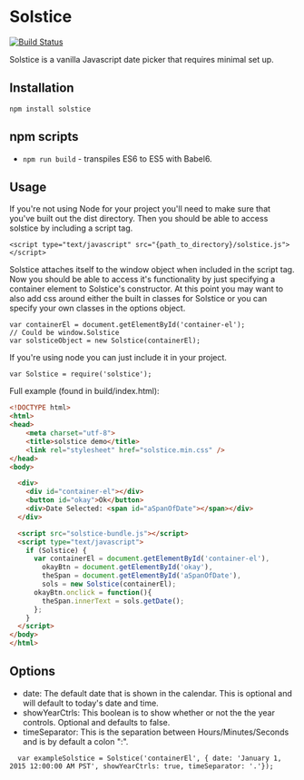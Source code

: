 # Solstice

[![Build Status](https://travis-ci.org/JasonVeselka/solstice.svg?branch=master)](https://travis-ci.org/JasonVeselka/solstice)

Solstice is a vanilla Javascript date picker that requires minimal set up.

## Installation

`npm install solstice`

## npm scripts
- ```npm run build``` - transpiles ES6 to ES5 with Babel6.

## Usage
If you're not using Node for your project you'll need to make sure that you've built out the dist directory. Then you should be able to access solstice by including a script tag.

```
<script type="text/javascript" src="{path_to_directory}/solstice.js"></script>
```

Solstice attaches itself to the window object when included in the script tag. Now you should be able to access it's functionality by just specifying a container element to Solstice's constructor. At this point you may want to also add css around either the built in classes for Solstice or you can specify your own classes in the options object.

```
var containerEl = document.getElementById('container-el');
// Could be window.Solstice
var solsticeObject = new Solstice(containerEl);
```

If you're using node you can just include it in your project.

```
var Solstice = require('solstice');
```

Full example (found in build/index.html):
```html
<!DOCTYPE html>
<html>
<head>
    <meta charset="utf-8">
    <title>solstice demo</title>
    <link rel="stylesheet" href="solstice.min.css" />
</head>
<body>

  <div>
    <div id="container-el"></div>
    <button id="okay">Ok</button>
    <div>Date Selected: <span id="aSpanOfDate"></span></div>
  </div>

  <script src="solstice-bundle.js"></script>
  <script type="text/javascript">
    if (Solstice) {
      var containerEl = document.getElementById('container-el'),
        okayBtn = document.getElementById('okay'),
        theSpan = document.getElementById('aSpanOfDate'),
        sols = new Solstice(containerEl);
      okayBtn.onclick = function(){
        theSpan.innerText = sols.getDate();
      };
    }
  </script>
</body>
</html>
```

## Options
  - date: The default date that is shown in the calendar. This is optional and will default to today's date and time.
  - showYearCtrls: This boolean is to show whether or not the the year controls. Optional and defaults to false.
  - timeSeparator: This is the separation between Hours/Minutes/Seconds and is by default a colon ":".

  ```
    var exampleSolstice = Solstice('containerEl', { date: 'January 1, 2015 12:00:00 AM PST', showYearCtrls: true, timeSeparator: '.'});
  ```
